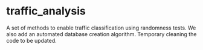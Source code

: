 # traffic_analysis
A set of methods to enable traffic classification using randomness tests. We also add an automated database creation algorithm.
Temporary cleaning the code to be updated. 
